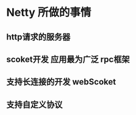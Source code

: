 
Netty 所做的事情
============


##  http请求的服务器
##  scoket开发   应用最为广泛    rpc框架
##  支持长连接的开发  webScoket
##  支持自定义协议


























